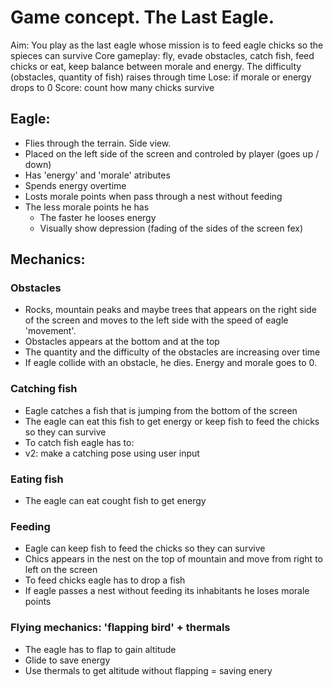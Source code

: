 
# Game concept. The Last Eagle.

Aim: You play as the last eagle whose mission is to feed eagle chicks so the spieces can survive
Core gameplay: fly, evade obstacles, catch fish, feed chicks or eat, keep balance between morale and energy. The difficulty (obstacles, quantity of fish) raises through time
Lose: if morale or energy drops to 0
Score: count how many chicks survive


## Eagle:
- Flies through the terrain. Side view.
- Placed on the left side of the screen and controled by player (goes up / down)
- Has 'energy' and 'morale' atributes
- Spends energy overtime
- Losts morale points when pass through a nest without feeding
- The less morale points he has 
    - The faster he looses energy
    - Visually show depression (fading of the sides of the screen fex)

## Mechanics:
### Obstacles
- Rocks, mountain peaks and maybe trees that appears on the right side of the screen and moves to the left side with the speed of eagle 'movement'.
- Obstacles appears at the bottom and at the top
- The quantity and the difficulty of the obstacles are increasing over time
- If eagle collide with an obstacle, he dies. Energy and morale goes to 0.

### Catching fish
- Eagle catches a fish that is jumping from the bottom of the screen
- The eagle can eat this fish to get energy or keep fish to feed the chicks so they can survive
- To catch fish eagle has to:
- v2: make a catching pose using user input

### Eating fish
- The eagle can eat cought fish to get energy

### Feeding
- Eagle can keep fish to feed the chicks so they can survive
- Chics appears in the nest on the top of mountain and move from right to left on the screen
- To feed chicks eagle has to drop a fish
- If eagle passes a nest without feeding its inhabitants he loses morale points

### Flying mechanics: 'flapping bird' + thermals 
- The eagle has to flap to gain altitude
- Glide to save energy
- Use thermals to get altitude without flapping = saving enery